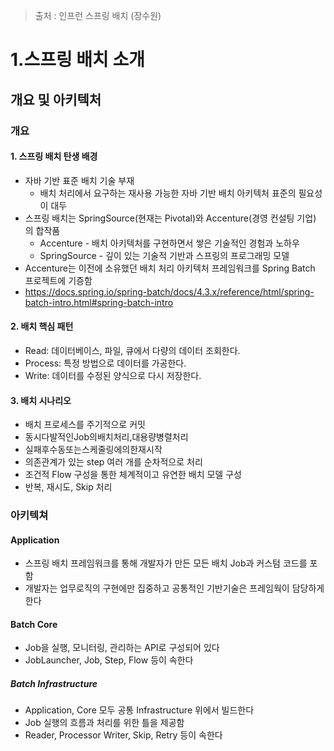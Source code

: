 > 출처 : 인프런 스프링 배치 (장수원)

# 1.스프링 배치 소개
## 개요 및 아키텍처
### 개요
#### 1. 스프링 배치 탄생 배경
- 자바 기반 표준 배치 기술 부재
  * 배치 처리에서 요구하는 재사용 가능한 자바 기반 배치 아키텍처 표준의 필요성이 대두
- 스프링 배치는 SpringSource(현재는 Pivotal)와 Accenture(경영 컨설팅 기업) 의 합작품
  * Accenture - 배치 아키텍처를 구현하면서 쌓은 기술적인 경험과 노하우
  * SpringSource - 깊이 있는 기술적 기반과 스프링의 프로그래밍 모델
- Accenture는 이전에 소유했던 배치 처리 아키텍처 프레임워크를 Spring Batch 프로젝트에 기증함
- https://docs.spring.io/spring-batch/docs/4.3.x/reference/html/spring-batch-intro.html#spring-batch-intro

#### 2. 배치 핵심 패턴
- Read: 데이터베이스, 파일, 큐에서 다량의 데이터 조회한다.
- Process: 특정 방법으로 데이터를 가공한다.
- Write: 데이터를 수정된 양식으로 다시 저장한다.

#### 3. 배치 시나리오
- 배치 프로세스를 주기적으로 커밋
- 동시다발적인Job의배치처리,대용량병렬처리
- 실패후수동또는스케줄링에의한재시작
- 의존관계가 있는 step 여러 개를 순차적으로 처리
- 조건적 Flow 구성을 통한 체계적이고 유연한 배치 모델 구성
- 반복, 재시도, Skip 처리

### 아키텍쳐
#### Application
- 스프링 배치 프레임워크를 통해 개발자가 만든 모든 배치 Job과 커스텀 코드를 포함
- 개발자는 업무로직의 구현에만 집중하고 공통적인 기반기술은 프레임웍이 담당하게 한다

#### Batch Core
- Job을 실행, 모니터링, 관리하는 API로 구성되어 있다
- JobLauncher, Job, Step, Flow 등이 속한다

##### Batch Infrastructure
- Application, Core 모두 공통 Infrastructure 위에서 빌드한다
- Job 실행의 흐름과 처리를 위한 틀을 제공함
- Reader, Processor Writer, Skip, Retry 등이 속한다

